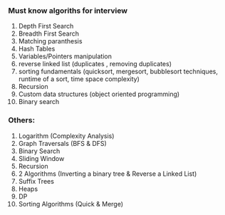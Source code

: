 ### Must know algoriths for interview

1. Depth First Search
2. Breadth First Search
3. Matching paranthesis
4. Hash Tables
5. Variables/Pointers manipulation
6. reverse linked list (duplicates , removing duplicates)
7. sorting fundamentals (quicksort, mergesort, bubblesort techniques, runtime of a sort, time space complexity)
8. Recursion
9. Custom data structures (object oriented programming)
10. Binary search


### Others:
1. Logarithm (Complexity Analysis)
2. Graph Traversals (BFS & DFS)
3. Binary Search
4. Sliding Window 
5. Recursion
6. 2 Algorithms (Inverting a binary tree & Reverse a Linked List)
7. Suffix Trees
8. Heaps
9. DP
10. Sorting Algorithms (Quick & Merge)